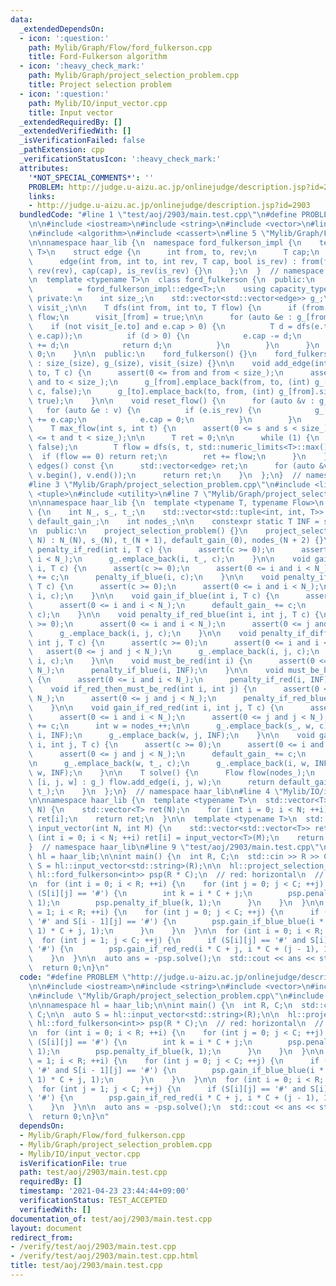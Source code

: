 ```yaml
---
data:
  _extendedDependsOn:
  - icon: ':question:'
    path: Mylib/Graph/Flow/ford_fulkerson.cpp
    title: Ford-Fulkerson algorithm
  - icon: ':heavy_check_mark:'
    path: Mylib/Graph/project_selection_problem.cpp
    title: Project selection problem
  - icon: ':question:'
    path: Mylib/IO/input_vector.cpp
    title: Input vector
  _extendedRequiredBy: []
  _extendedVerifiedWith: []
  _isVerificationFailed: false
  _pathExtension: cpp
  _verificationStatusIcon: ':heavy_check_mark:'
  attributes:
    '*NOT_SPECIAL_COMMENTS*': ''
    PROBLEM: http://judge.u-aizu.ac.jp/onlinejudge/description.jsp?id=2903
    links:
    - http://judge.u-aizu.ac.jp/onlinejudge/description.jsp?id=2903
  bundledCode: "#line 1 \"test/aoj/2903/main.test.cpp\"\n#define PROBLEM \"http://judge.u-aizu.ac.jp/onlinejudge/description.jsp?id=2903\"\
    \n\n#include <iostream>\n#include <string>\n#include <vector>\n#line 2 \"Mylib/Graph/Flow/ford_fulkerson.cpp\"\
    \n#include <algorithm>\n#include <cassert>\n#line 5 \"Mylib/Graph/Flow/ford_fulkerson.cpp\"\
    \n\nnamespace haar_lib {\n  namespace ford_fulkerson_impl {\n    template <typename\
    \ T>\n    struct edge {\n      int from, to, rev;\n      T cap;\n      bool is_rev;\n\
    \      edge(int from, int to, int rev, T cap, bool is_rev) : from(from), to(to),\
    \ rev(rev), cap(cap), is_rev(is_rev) {}\n    };\n  }  // namespace ford_fulkerson_impl\n\
    \n  template <typename T>\n  class ford_fulkerson {\n  public:\n    using edge\
    \          = ford_fulkerson_impl::edge<T>;\n    using capacity_type = T;\n\n \
    \ private:\n    int size_;\n    std::vector<std::vector<edge>> g_;\n    std::vector<bool>\
    \ visit_;\n\n    T dfs(int from, int to, T flow) {\n      if (from == to) return\
    \ flow;\n      visit_[from] = true;\n\n      for (auto &e : g_[from]) {\n    \
    \    if (not visit_[e.to] and e.cap > 0) {\n          T d = dfs(e.to, to, std::min(flow,\
    \ e.cap));\n          if (d > 0) {\n            e.cap -= d;\n            g_[e.to][e.rev].cap\
    \ += d;\n            return d;\n          }\n        }\n      }\n      return\
    \ 0;\n    }\n\n  public:\n    ford_fulkerson() {}\n    ford_fulkerson(int size)\
    \ : size_(size), g_(size), visit_(size) {}\n\n    void add_edge(int from, int\
    \ to, T c) {\n      assert(0 <= from and from < size_);\n      assert(0 <= to\
    \ and to < size_);\n      g_[from].emplace_back(from, to, (int) g_[to].size(),\
    \ c, false);\n      g_[to].emplace_back(to, from, (int) g_[from].size() - 1, 0,\
    \ true);\n    }\n\n    void reset_flow() {\n      for (auto &v : g_) {\n     \
    \   for (auto &e : v) {\n          if (e.is_rev) {\n            g_[e.to][e.rev].cap\
    \ += e.cap;\n            e.cap = 0;\n          }\n        }\n      }\n    }\n\n\
    \    T max_flow(int s, int t) {\n      assert(0 <= s and s < size_);\n      assert(0\
    \ <= t and t < size_);\n\n      T ret = 0;\n\n      while (1) {\n        visit_.assign(size_,\
    \ false);\n        T flow = dfs(s, t, std::numeric_limits<T>::max());\n      \
    \  if (flow == 0) return ret;\n        ret += flow;\n      }\n    }\n\n    std::vector<edge>\
    \ edges() const {\n      std::vector<edge> ret;\n      for (auto &v : g_) ret.insert(ret.end(),\
    \ v.begin(), v.end());\n      return ret;\n    }\n  };\n}  // namespace haar_lib\n\
    #line 3 \"Mylib/Graph/project_selection_problem.cpp\"\n#include <limits>\n#include\
    \ <tuple>\n#include <utility>\n#line 7 \"Mylib/Graph/project_selection_problem.cpp\"\
    \n\nnamespace haar_lib {\n  template <typename T, typename Flow>\n  class project_selection_problem\
    \ {\n    int N_, s_, t_;\n    std::vector<std::tuple<int, int, T>> g_;\n    T\
    \ default_gain_;\n    int nodes_;\n\n    constexpr static T INF = std::numeric_limits<T>::max();\n\
    \n  public:\n    project_selection_problem() {}\n    project_selection_problem(int\
    \ N) : N_(N), s_(N), t_(N + 1), default_gain_(0), nodes_(N + 2) {}\n\n    void\
    \ penalty_if_red(int i, T c) {\n      assert(c >= 0);\n      assert(0 <= i and\
    \ i < N_);\n      g_.emplace_back(i, t_, c);\n    }\n\n    void gain_if_red(int\
    \ i, T c) {\n      assert(c >= 0);\n      assert(0 <= i and i < N_);\n      default_gain_\
    \ += c;\n      penalty_if_blue(i, c);\n    }\n\n    void penalty_if_blue(int i,\
    \ T c) {\n      assert(c >= 0);\n      assert(0 <= i and i < N_);\n      g_.emplace_back(s_,\
    \ i, c);\n    }\n\n    void gain_if_blue(int i, T c) {\n      assert(c >= 0);\n\
    \      assert(0 <= i and i < N_);\n      default_gain_ += c;\n      penalty_if_red(i,\
    \ c);\n    }\n\n    void penalty_if_red_blue(int i, int j, T c) {\n      assert(c\
    \ >= 0);\n      assert(0 <= i and i < N_);\n      assert(0 <= j and j < N_);\n\
    \      g_.emplace_back(i, j, c);\n    }\n\n    void penalty_if_different(int i,\
    \ int j, T c) {\n      assert(c >= 0);\n      assert(0 <= i and i < N_);\n   \
    \   assert(0 <= j and j < N_);\n      g_.emplace_back(i, j, c);\n      g_.emplace_back(j,\
    \ i, c);\n    }\n\n    void must_be_red(int i) {\n      assert(0 <= i and i <\
    \ N_);\n      penalty_if_blue(i, INF);\n    }\n\n    void must_be_blue(int i)\
    \ {\n      assert(0 <= i and i < N_);\n      penalty_if_red(i, INF);\n    }\n\n\
    \    void if_red_then_must_be_red(int i, int j) {\n      assert(0 <= i and i <\
    \ N_);\n      assert(0 <= j and j < N_);\n      penalty_if_red_blue(i, j, INF);\n\
    \    }\n\n    void gain_if_red_red(int i, int j, T c) {\n      assert(c >= 0);\n\
    \      assert(0 <= i and i < N_);\n      assert(0 <= j and j < N_);\n      default_gain_\
    \ += c;\n      int w = nodes_++;\n\n      g_.emplace_back(s_, w, c);\n      g_.emplace_back(w,\
    \ i, INF);\n      g_.emplace_back(w, j, INF);\n    }\n\n    void gain_if_blue_blue(int\
    \ i, int j, T c) {\n      assert(c >= 0);\n      assert(0 <= i and i < N_);\n\
    \      assert(0 <= j and j < N_);\n      default_gain_ += c;\n      int w = nodes_++;\n\
    \n      g_.emplace_back(w, t_, c);\n      g_.emplace_back(i, w, INF);\n      g_.emplace_back(j,\
    \ w, INF);\n    }\n\n    T solve() {\n      Flow flow(nodes_);\n      for (auto\
    \ [i, j, w] : g_) flow.add_edge(i, j, w);\n      return default_gain_ - flow.max_flow(s_,\
    \ t_);\n    }\n  };\n}  // namespace haar_lib\n#line 4 \"Mylib/IO/input_vector.cpp\"\
    \n\nnamespace haar_lib {\n  template <typename T>\n  std::vector<T> input_vector(int\
    \ N) {\n    std::vector<T> ret(N);\n    for (int i = 0; i < N; ++i) std::cin >>\
    \ ret[i];\n    return ret;\n  }\n\n  template <typename T>\n  std::vector<std::vector<T>>\
    \ input_vector(int N, int M) {\n    std::vector<std::vector<T>> ret(N);\n    for\
    \ (int i = 0; i < N; ++i) ret[i] = input_vector<T>(M);\n    return ret;\n  }\n\
    }  // namespace haar_lib\n#line 9 \"test/aoj/2903/main.test.cpp\"\n\nnamespace\
    \ hl = haar_lib;\n\nint main() {\n  int R, C;\n  std::cin >> R >> C;\n\n  auto\
    \ S = hl::input_vector<std::string>(R);\n\n  hl::project_selection_problem<int,\
    \ hl::ford_fulkerson<int>> psp(R * C);\n  // red: horizontal\n  // blue: vertical\n\
    \n  for (int i = 0; i < R; ++i) {\n    for (int j = 0; j < C; ++j) {\n      if\
    \ (S[i][j] == '#') {\n        int k = i * C + j;\n        psp.penalty_if_red(k,\
    \ 1);\n        psp.penalty_if_blue(k, 1);\n      }\n    }\n  }\n\n  for (int i\
    \ = 1; i < R; ++i) {\n    for (int j = 0; j < C; ++j) {\n      if (S[i][j] ==\
    \ '#' and S[i - 1][j] == '#') {\n        psp.gain_if_blue_blue(i * C + j, (i -\
    \ 1) * C + j, 1);\n      }\n    }\n  }\n\n  for (int i = 0; i < R; ++i) {\n  \
    \  for (int j = 1; j < C; ++j) {\n      if (S[i][j] == '#' and S[i][j - 1] ==\
    \ '#') {\n        psp.gain_if_red_red(i * C + j, i * C + (j - 1), 1);\n      }\n\
    \    }\n  }\n\n  auto ans = -psp.solve();\n  std::cout << ans << std::endl;\n\n\
    \  return 0;\n}\n"
  code: "#define PROBLEM \"http://judge.u-aizu.ac.jp/onlinejudge/description.jsp?id=2903\"\
    \n\n#include <iostream>\n#include <string>\n#include <vector>\n#include \"Mylib/Graph/Flow/ford_fulkerson.cpp\"\
    \n#include \"Mylib/Graph/project_selection_problem.cpp\"\n#include \"Mylib/IO/input_vector.cpp\"\
    \n\nnamespace hl = haar_lib;\n\nint main() {\n  int R, C;\n  std::cin >> R >>\
    \ C;\n\n  auto S = hl::input_vector<std::string>(R);\n\n  hl::project_selection_problem<int,\
    \ hl::ford_fulkerson<int>> psp(R * C);\n  // red: horizontal\n  // blue: vertical\n\
    \n  for (int i = 0; i < R; ++i) {\n    for (int j = 0; j < C; ++j) {\n      if\
    \ (S[i][j] == '#') {\n        int k = i * C + j;\n        psp.penalty_if_red(k,\
    \ 1);\n        psp.penalty_if_blue(k, 1);\n      }\n    }\n  }\n\n  for (int i\
    \ = 1; i < R; ++i) {\n    for (int j = 0; j < C; ++j) {\n      if (S[i][j] ==\
    \ '#' and S[i - 1][j] == '#') {\n        psp.gain_if_blue_blue(i * C + j, (i -\
    \ 1) * C + j, 1);\n      }\n    }\n  }\n\n  for (int i = 0; i < R; ++i) {\n  \
    \  for (int j = 1; j < C; ++j) {\n      if (S[i][j] == '#' and S[i][j - 1] ==\
    \ '#') {\n        psp.gain_if_red_red(i * C + j, i * C + (j - 1), 1);\n      }\n\
    \    }\n  }\n\n  auto ans = -psp.solve();\n  std::cout << ans << std::endl;\n\n\
    \  return 0;\n}\n"
  dependsOn:
  - Mylib/Graph/Flow/ford_fulkerson.cpp
  - Mylib/Graph/project_selection_problem.cpp
  - Mylib/IO/input_vector.cpp
  isVerificationFile: true
  path: test/aoj/2903/main.test.cpp
  requiredBy: []
  timestamp: '2021-04-23 23:44:44+09:00'
  verificationStatus: TEST_ACCEPTED
  verifiedWith: []
documentation_of: test/aoj/2903/main.test.cpp
layout: document
redirect_from:
- /verify/test/aoj/2903/main.test.cpp
- /verify/test/aoj/2903/main.test.cpp.html
title: test/aoj/2903/main.test.cpp
---
```

